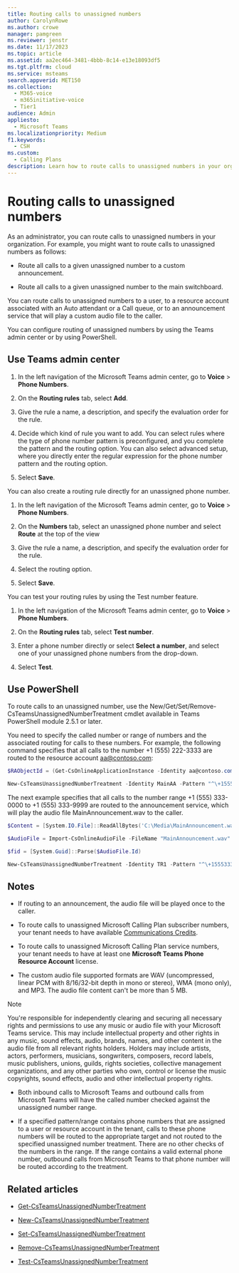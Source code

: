 ```yaml
---
title: Routing calls to unassigned numbers
author: CarolynRowe
ms.author: crowe
manager: pamgreen
ms.reviewer: jenstr
ms.date: 11/17/2023
ms.topic: article
ms.assetid: aa2ec464-3481-4bbb-8c14-e13e18093df5
ms.tgt.pltfrm: cloud
ms.service: msteams
search.appverid: MET150
ms.collection: 
  - M365-voice
  - m365initiative-voice
  - Tier1
audience: Admin
appliesto: 
  - Microsoft Teams
ms.localizationpriority: Medium
f1.keywords: 
  - CSH
ms.custom: 
  - Calling Plans
description: Learn how to route calls to unassigned numbers in your organization.
---
```


# Routing calls to unassigned numbers

As an administrator, you can route calls to unassigned numbers in your organization. For example, you might want to route calls to unassigned numbers as follows: 

- Route all calls to a given unassigned number to a custom announcement.

- Route all calls to a given unassigned number to the main switchboard.

You can route calls to unassigned numbers to a user, to a resource account associated with an Auto attendant or a Call queue, or to an announcement service that will play a custom audio file to the caller.

You can configure routing of unassigned numbers by using the Teams admin center or by using PowerShell.

## Use Teams admin center

1. In the left navigation of the Microsoft Teams admin center, go to **Voice** > **Phone Numbers**.

2. On the **Routing rules** tab, select **Add**.

3. Give the rule a name, a description, and specify the evaluation order for the rule.

4. Decide which kind of rule you want to add. You can select rules where the type of phone number pattern is preconfigured, and you complete the pattern and the routing option. You can also select advanced setup, where you directly enter the regular expression for the phone number pattern and the routing option.

5. Select **Save**.

You can also create a routing rule directly for an unassigned phone number.

1. In the left navigation of the Microsoft Teams admin center, go to **Voice** > **Phone Numbers**.

2. On the **Numbers** tab, select an unassigned phone number and select **Route** at the top of the view

4. Give the rule a name, a description, and specify the evaluation order for the rule.

4. Select the routing option.

5. Select **Save**.

You can test your routing rules by using the Test number feature.

1. In the left navigation of the Microsoft Teams admin center, go to **Voice** > **Phone Numbers**.

2. On the **Routing rules** tab, select **Test number**.

3. Enter a phone number directly or select **Select a number**, and select one of your unassigned phone numbers from the drop-down.

4. Select **Test**.


## Use PowerShell

To route calls to an unassigned number, use the New/Get/Set/Remove-CsTeamsUnassignedNumberTreatment cmdlet available in Teams PowerShell module 2.5.1 or later.

You need to specify the called number or range of numbers and the associated routing for calls to these numbers. For example, the following command specifies that all calls to the number +1 (555) 222-3333 are routed to the resource account aa@contoso.com:

``` PowerShell
$RAObjectId = (Get-CsOnlineApplicationInstance -Identity aa@contoso.com).ObjectId

New-CsTeamsUnassignedNumberTreatment -Identity MainAA -Pattern "^\+15552223333$" -TargetType ResourceAccount -Target $RAObjectId -TreatmentPriority 1
```

The next example specifies that all calls to the number range +1 (555) 333-0000 to +1 (555) 333-9999 are routed to the announcement service, which will play the audio file MainAnnouncement.wav to the caller.

```PowerShell
$Content = [System.IO.File]::ReadAllBytes('C:\Media\MainAnnouncement.wav')

$AudioFile = Import-CsOnlineAudioFile -FileName "MainAnnouncement.wav" -Content $Content

$fid = [System.Guid]::Parse($AudioFile.Id)

New-CsTeamsUnassignedNumberTreatment -Identity TR1 -Pattern "^\+1555333\d{4}$" -TargetType Announcement -Target $fid.Guid -TreatmentPriority 2
```

## Notes

- If routing to an announcement, the audio file will be played once to the caller.

- To route calls to unassigned Microsoft Calling Plan subscriber numbers, your tenant needs to have available [Communications Credits](what-are-communications-credits.md).

- To route calls to unassigned Microsoft Calling Plan service numbers, your tenant needs to have at least one **Microsoft Teams Phone Resource Account** license.

- The custom audio file supported formats are WAV (uncompressed, linear PCM with 8/16/32-bit depth in mono or stereo), WMA (mono only), and MP3. The audio file content can't be more than 5 MB.

> [!NOTE]
> You're responsible for independently clearing and securing all necessary rights and permissions to use any music or audio file with your Microsoft Teams service. This may include intellectual property and other rights in any music, sound effects, audio, brands, names, and other content in the audio file from all relevant rights holders. Holders may include artists, actors, performers, musicians, songwriters, composers, record labels, music publishers, unions, guilds, rights societies, collective management organizations, and any other parties who own, control or license the music copyrights, sound effects, audio and other intellectual property rights.

- Both inbound calls to Microsoft Teams and outbound calls from Microsoft Teams will have the called number checked against the unassigned number range.

- If a specified pattern/range contains phone numbers that are assigned to a user or resource account in the tenant, calls to these phone numbers will be routed to 
the appropriate target and not routed to the specified unassigned number treatment. There are no other checks of the numbers in the range. If the range contains
a valid external phone number, outbound calls from Microsoft Teams to that phone number will be routed according to the treatment.


## Related articles

- [Get-CsTeamsUnassignedNumberTreatment](/powershell/module/teams/get-csteamsunassignednumbertreatment)

- [New-CsTeamsUnassignedNumberTreatment](/powershell/module/teams/new-csteamsunassignednumbertreatment)

- [Set-CsTeamsUnassignedNumberTreatment](/powershell/module/teams/set-csteamsunassignednumbertreatment)

- [Remove-CsTeamsUnassignedNumberTreatment](/powershell/module/teams/remove-csteamsunassignednumbertreatment)

- [Test-CsTeamsUnassignedNumberTreatment](/powershell/module/teams/test-csteamsunassignednumbertreatment)

